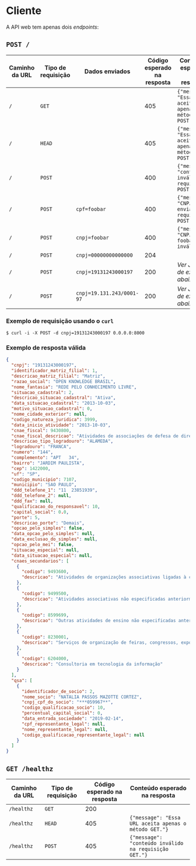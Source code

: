 # Cliente

A API web tem apenas dois _endpoints_:

## `POST /`

| Caminho da URL | Tipo de requisição | Dados enviados | Código esperado na resposta | Conteúdo esperado na resposta |
|---|---|---|---|---|
| `/` | `GET` | | 405 | `{"message": "Essa URL aceita apenas o método POST."}` |
| `/` | `HEAD` | | 405 | `{"message": "Essa URL aceita apenas o método POST."}` |
| `/` | `POST` | | 400 | `{"message": "conteúdo inválido na requisição POST."}` |
| `/` | `POST` | `cpf=foobar` | 400 | `{"message": "CNPJ não enviado na requisição POST."}` |
| `/` | `POST` | `cnpj=foobar` | 400 | `{"message": "CNPJ foobar inválido."}` |
| `/` | `POST` | `cnpj=00000000000000` | 204 | |
| `/` | `POST` | `cnpj=19131243000197` | 200 | _Ver JSON de exemplo abaixo._ |
| `/` | `POST` | `cnpj=19.131.243/0001-97` | 200 | _Ver JSON de exemplo abaixo._ |

### Exemplo de requisição usando o `curl`

```console
$ curl -i -X POST -d cnpj=19131243000197 0.0.0.0:8000
```

### Exemplo de resposta válida

```json
{
  "cnpj": "19131243000197",
  "identificador_matriz_filial": 1,
  "descricao_matriz_filial": "Matriz",
  "razao_social": "OPEN KNOWLEDGE BRASIL",
  "nome_fantasia": "REDE PELO CONHECIMENTO LIVRE",
  "situacao_cadastral": 2,
  "descricao_situacao_cadastral": "Ativa",
  "data_situacao_cadastral": "2013-10-03",
  "motivo_situacao_cadastral": 0,
  "nome_cidade_exterior": null,
  "codigo_natureza_juridica": 3999,
  "data_inicio_atividade": "2013-10-03",
  "cnae_fiscal": 9430800,
  "cnae_fiscal_descricao": "Atividades de associações de defesa de direitos sociais",
  "descricao_tipo_logradouro": "ALAMEDA",
  "logradouro": "FRANCA",
  "numero": "144",
  "complemento": "APT   34",
  "bairro": "JARDIM PAULISTA",
  "cep": 1422000,
  "uf": "SP",
  "codigo_municipio": 7107,
  "municipio": "SAO PAULO",
  "ddd_telefone_1": "11  23851939",
  "ddd_telefone_2": null,
  "ddd_fax": null,
  "qualificacao_do_responsavel": 10,
  "capital_social": 0.0,
  "porte": 5,
  "descricao_porte": "Demais",
  "opcao_pelo_simples": false,
  "data_opcao_pelo_simples": null,
  "data_exclusao_do_simples": null,
  "opcao_pelo_mei": false,
  "situacao_especial": null,
  "data_situacao_especial": null,
  "cnaes_secundarios": [
    {
      "codigo": 9493600,
      "descricao": "Atividades de organizações associativas ligadas à cultura e à arte"
    },
    {
      "codigo": 9499500,
      "descricao": "Atividades associativas não especificadas anteriormente"
    },
    {
      "codigo": 8599699,
      "descricao": "Outras atividades de ensino não especificadas anteriormente"
    },
    {
      "codigo": 8230001,
      "descricao": "Serviços de organização de feiras, congressos, exposições e festas"
    },
    {
      "codigo": 6204000,
      "descricao": "Consultoria em tecnologia da informação"
    }
  ],
  "qsa": [
    {
      "identificador_de_socio": 2,
      "nome_socio": "NATALIA PASSOS MAZOTTE CORTEZ",
      "cnpj_cpf_do_socio": "***059967**",
      "codigo_qualificacao_socio": 10,
      "percentual_capital_social": 0,
      "data_entrada_sociedade": "2019-02-14",
      "cpf_representante_legal": null,
      "nome_representante_legal": null,
      "codigo_qualificacao_representante_legal": null
    }
  ]
}
```

## `GET /healthz`

| Caminho da URL | Tipo de requisição | Código esperado na resposta | Conteúdo esperado na resposta |
|---|---|---|---|
| `/healthz` | `GET` | 200 | |
| `/healthz` | `HEAD` | 405 | `{"message": "Essa URL aceita apenas o método GET."}` |
| `/healthz` | `POST` | 405 | `{"message": "conteúdo inválido na requisição GET."}` |
